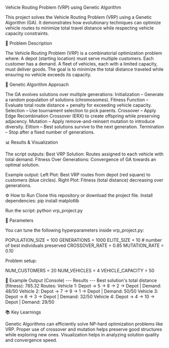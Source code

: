 
Vehicle Routing Problem (VRP) using Genetic Algorithm

This project solves the Vehicle Routing Problem (VRP) using a Genetic Algorithm (GA).
It demonstrates how evolutionary techniques can optimize vehicle routes to minimize total travel distance while respecting vehicle capacity constraints.

🚚 Problem Description

The Vehicle Routing Problem (VRP) is a combinatorial optimization problem where:
A depot (starting location) must serve multiple customers.
Each customer has a demand.
A fleet of vehicles, each with a limited capacity, must deliver goods.
The goal is to minimize the total distance traveled while ensuring no vehicle exceeds its capacity.

🧬 Genetic Algorithm Approach

The GA evolves solutions over multiple generations:
Initialization – Generate a random population of solutions (chromosomes).
Fitness Function – Evaluate total route distance + penalty for exceeding vehicle capacity.
Selection – Use tournament selection to pick parents.
Crossover – Apply Edge Recombination Crossover (ERX) to create offspring while preserving adjacency.
Mutation – Apply remove-and-reinsert mutation to introduce diversity.
Elitism – Best solutions survive to the next generation.
Termination – Stop after a fixed number of generations.

📊 Results & Visualization

The script outputs:
Best VRP Solution: Routes assigned to each vehicle with total demand.
Fitness Over Generations: Convergence of GA towards an optimal solution.

Example output:
Left Plot: Best VRP routes from depot (red square) to customers (blue circles).
Right Plot: Fitness (total distance) decreasing over generations.

⚙️ How to Run
Clone this repository or download the project file.
Install dependencies:
pip install matplotlib

Run the script:
python vrp_project.py

🔧 Parameters

You can tune the following hyperparameters inside vrp_project.py:

POPULATION_SIZE = 100
GENERATIONS = 1000
ELITE_SIZE = 10         # number of best individuals preserved
CROSSOVER_RATE = 0.85
MUTATION_RATE = 0.10


Problem setup:

NUM_CUSTOMERS = 20
NUM_VEHICLES = 4
VEHICLE_CAPACITY = 50

📌 Example Output (Console)
--- Results ---
Best solution's total distance (fitness): 785.32
Routes:
  Vehicle 1: Depot -> 5 -> 8 -> 2 -> Depot | Demand: 48/50
  Vehicle 2: Depot -> 7 -> 9 -> 1 -> Depot | Demand: 50/50
  Vehicle 3: Depot -> 6 -> 3 -> Depot       | Demand: 32/50
  Vehicle 4: Depot -> 4 -> 10 -> Depot      | Demand: 29/50

📚 Key Learnings

Genetic Algorithms can efficiently solve NP-hard optimization problems like VRP.
Proper use of crossover and mutation helps preserve good structures while exploring new ones.
Visualization helps in analyzing solution quality and convergence speed.
